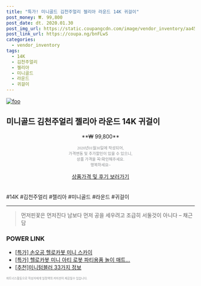 ```yaml
--- 
title: "특가! 미니골드 김천주얼리 젤리아 라운드 14K 귀걸이" 
post_money: ₩. 99,800 
post_date: dt. 2020.01.30 
post_img_url: https://static.coupangcdn.com/image/vendor_inventory/aa45/811d5d6a5b3e194602d792d756d96b94fcb99dd760dc9e982176b77d5ec5.jpg 
post_link_url: https://coupa.ng/bnFLwS 
categories: 
  - vendor_inventory 
tags: 
  - 14K 
  - 김천주얼리 
  - 젤리아 
  - 미니골드 
  - 라운드 
  - 귀걸이 
--- 
```

[![foo](https://static.coupangcdn.com/image/vendor_inventory/aa45/811d5d6a5b3e194602d792d756d96b94fcb99dd760dc9e982176b77d5ec5.jpg)](https://coupa.ng/bnFLwS) 

## 미니골드 김천주얼리 젤리아 라운드 14K 귀걸이 
<p style="text-align: center;">**₩ 99,800**</p> 
<p style="text-align: center;"><span style="color: #898c8f; font-family: Georgia,Times,serif; font-size: 0.75em;">2020년01월30일에 작성되어, <br>가격변동 및 추가할인이 있을 수 있으니,<br> 상품 가격을 꼭!확인해주세요.<br>행복하세요~</span> 
</p>	 
<div markdown="0" style="text-align: center;"><a href="https://coupa.ng/bnFLwS" class="btn btn--success">상품가격 및 후기 보러가기</a></div> 
<br><br> 
  #14K #김천주얼리 #젤리아 #미니골드 #라운드 #귀걸이 
<hr> 

> 먼저핀꽃은 먼저진다  남보다 먼저 공을 세우려고 조급히 서둘것이 아니다 – 채근담 


### POWER LINK

* <a href="https://blog.naver.com/sakai111/221786505393" target="_blank">[특가] 손오공 헬로카봇 미니 스카이</a>
* <a href="https://blog.naver.com/an0733/221787011130" target="_blank">[특가] 헬로카봇 미니 아티 로봇 파티용품 놀이 매트...</a>
* <a href="https://blog.naver.com/fasyy4321/221790845391" target="_blank">[추천]미니텀블러 33가지 정보</a>

<span style="color: #898c8f; font-family: Georgia,Times,serif; font-size: 0.55em;">파트너스활동으로 작성자에게 일정액의 커미션이 제공될수 있습니다.</span> 
